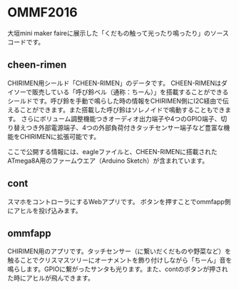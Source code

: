 # OMMF2016 

大垣mini maker faireに展示した「くだもの触って光ったり鳴ったり」のソースコードです。

## cheen-rimen

CHIRIMEN用シールド「CHEEN-RIMEN」のデータです。
CHEEN-RIMENはダイソーで販売している「呼び鈴ベル（通称：ちーん）」を搭載することができるシールドです。呼び鈴を手動で鳴らした時の情報をCHIRIMEN側にI2C経由で伝えることができます。また搭載した呼び鈴はソレノイドで鳴動することもできます。
さらにボリューム調整機能つきオーディオ出力端子や4つのGPIO端子、切り替えつき外部電源端子、4つの外部負荷付きタッチセンサー端子など豊富な機能をCHIRIMENに拡張可能です。

ここで公開する情報には、eagleファイルと、CHEEN-RIMENに搭載されたATmega8A用のファームウエア（Arduino Sketch）が含まれています。

## cont

スマホをコントローラにするWebアプリです。
ボタンを押すことでommfapp側にアヒルを投げ込みます。

## ommfapp

CHIRIMEN用のアプリです。タッチセンサー（に繋いだくだものや野菜など）を触ることでクリスマスツリーにオーナメントを飾り付けしながら「ちーん」音を鳴らします。GPIOに繋がったサンタも光ります。また、contのボタンが押された時にアヒルが飛んできます。




